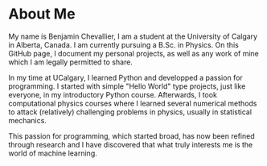 # About Me
My name is Benjamin Chevallier, I am a student at the University of Calgary in Alberta, Canada. I am currently pursuing a B.Sc. in Physics. On this GitHub page, I document my personal projects, as well as any work of mine which I am legally permitted to share.

In my time at UCalgary, I learned Python and developped a passion for programming. I started with simple "Hello World" type projects, just like everyone, in my introductory Python course. Afterwards, I took computational physics courses where I learned several numerical methods to attack (relatively) challenging problems in physics, usually in statistical mechanics. 

This passion for programming, which started broad, has now been refined through research and I have discovered that what truly interests me is the world of machine learning.
